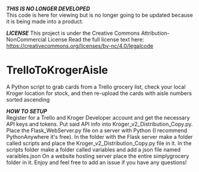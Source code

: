 ***THIS IS NO LONGER DEVELOPED*** <br>
This code is here for viewing but is no longer going to be updated because it is being made into a product.

***LICENSE***
This project is under the Creative Commons Attribution-NonCommercial License
Read the full license text here: https://creativecommons.org/licenses/by-nc/4.0/legalcode
 
 # TrelloToKrogerAisle
A Python script to grab cards from a Trello grocery list, check your local Kroger location for stock, and then re-upload the cards with aisle numbers sorted ascending

***HOW TO SETUP*** <br>
Register for a Trello and Kroger Developer account and get the necessary API keys and tokens.
Put said API info into Kroger_v2_Distribution_Copy.py.
Place the Flask_WebServer.py file on a server with Python (I recommend PythonAnywhere it's free).
In the folder with the Flask server make a folder called scripts and place the Kroger_v2_Distribution_Copy.py file in it.
In the scripts folder make a folder called variables and add a json file named varaibles.json
On a website hosting server place the entire simplygrocery folder in it.
Enjoy and feel free to add an issue if you have any questions!
